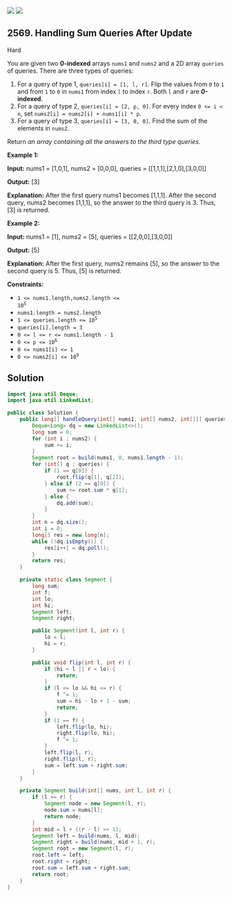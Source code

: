 [![](https://img.shields.io/github/stars/javadev/LeetCode-in-Java?label=Stars&style=flat-square)](https://github.com/javadev/LeetCode-in-Java)
[![](https://img.shields.io/github/forks/javadev/LeetCode-in-Java?label=Fork%20me%20on%20GitHub%20&style=flat-square)](https://github.com/javadev/LeetCode-in-Java/fork)

## 2569\. Handling Sum Queries After Update

Hard

You are given two **0-indexed** arrays `nums1` and `nums2` and a 2D array `queries` of queries. There are three types of queries:

1.  For a query of type 1, `queries[i] = [1, l, r]`. Flip the values from `0` to `1` and from `1` to `0` in `nums1` from index `l` to index `r`. Both `l` and `r` are **0-indexed**.
2.  For a query of type 2, `queries[i] = [2, p, 0]`. For every index `0 <= i < n`, set `nums2[i] = nums2[i] + nums1[i] * p`.
3.  For a query of type 3, `queries[i] = [3, 0, 0]`. Find the sum of the elements in `nums2`.

Return _an array containing all the answers to the third type queries._

**Example 1:**

**Input:** nums1 = [1,0,1], nums2 = [0,0,0], queries = \[\[1,1,1],[2,1,0],[3,0,0]]

**Output:** [3]

**Explanation:** After the first query nums1 becomes [1,1,1]. After the second query, nums2 becomes [1,1,1], so the answer to the third query is 3. Thus, [3] is returned.

**Example 2:**

**Input:** nums1 = [1], nums2 = [5], queries = \[\[2,0,0],[3,0,0]]

**Output:** [5]

**Explanation:** After the first query, nums2 remains [5], so the answer to the second query is 5. Thus, [5] is returned.

**Constraints:**

*   <code>1 <= nums1.length,nums2.length <= 10<sup>5</sup></code>
*   `nums1.length = nums2.length`
*   <code>1 <= queries.length <= 10<sup>5</sup></code>
*   `queries[i].length = 3`
*   `0 <= l <= r <= nums1.length - 1`
*   <code>0 <= p <= 10<sup>6</sup></code>
*   `0 <= nums1[i] <= 1`
*   <code>0 <= nums2[i] <= 10<sup>9</sup></code>

## Solution

```java
import java.util.Deque;
import java.util.LinkedList;

public class Solution {
    public long[] handleQuery(int[] nums1, int[] nums2, int[][] queries) {
        Deque<Long> dq = new LinkedList<>();
        long sum = 0;
        for (int i : nums2) {
            sum += i;
        }
        Segment root = build(nums1, 0, nums1.length - 1);
        for (int[] q : queries) {
            if (1 == q[0]) {
                root.flip(q[1], q[2]);
            } else if (2 == q[0]) {
                sum += root.sum * q[1];
            } else {
                dq.add(sum);
            }
        }
        int n = dq.size();
        int i = 0;
        long[] res = new long[n];
        while (!dq.isEmpty()) {
            res[i++] = dq.poll();
        }
        return res;
    }

    private static class Segment {
        long sum;
        int f;
        int lo;
        int hi;
        Segment left;
        Segment right;

        public Segment(int l, int r) {
            lo = l;
            hi = r;
        }

        public void flip(int l, int r) {
            if (hi < l || r < lo) {
                return;
            }
            if (l <= lo && hi <= r) {
                f ^= 1;
                sum = hi - lo + 1 - sum;
                return;
            }
            if (1 == f) {
                left.flip(lo, hi);
                right.flip(lo, hi);
                f ^= 1;
            }
            left.flip(l, r);
            right.flip(l, r);
            sum = left.sum + right.sum;
        }
    }

    private Segment build(int[] nums, int l, int r) {
        if (l == r) {
            Segment node = new Segment(l, r);
            node.sum = nums[l];
            return node;
        }
        int mid = l + ((r - l) >> 1);
        Segment left = build(nums, l, mid);
        Segment right = build(nums, mid + 1, r);
        Segment root = new Segment(l, r);
        root.left = left;
        root.right = right;
        root.sum = left.sum + right.sum;
        return root;
    }
}
```